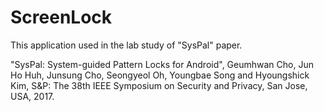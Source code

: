 # ScreenLock

This application used in the lab study of "SysPal" paper.

"SysPal: System-guided Pattern Locks for Android", Geumhwan Cho, Jun Ho Huh, Junsung Cho, Seongyeol Oh, Youngbae Song and Hyoungshick Kim, S&P: The 38th IEEE Symposium on Security and Privacy, San Jose, USA, 2017.
